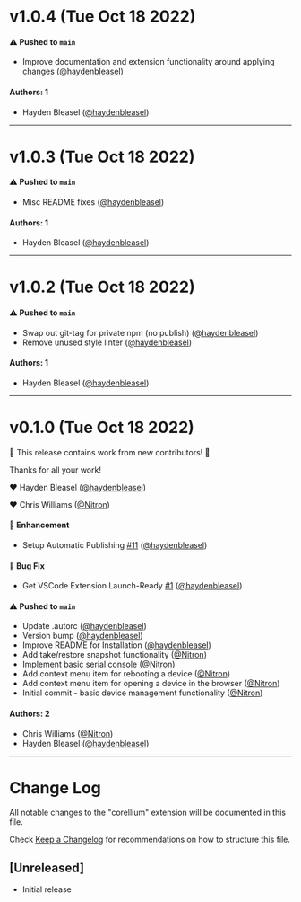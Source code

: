 # v1.0.4 (Tue Oct 18 2022)

#### ⚠️ Pushed to `main`

- Improve documentation and extension functionality around applying changes ([@haydenbleasel](https://github.com/haydenbleasel))

#### Authors: 1

- Hayden Bleasel ([@haydenbleasel](https://github.com/haydenbleasel))

---

# v1.0.3 (Tue Oct 18 2022)

#### ⚠️ Pushed to `main`

- Misc README fixes ([@haydenbleasel](https://github.com/haydenbleasel))

#### Authors: 1

- Hayden Bleasel ([@haydenbleasel](https://github.com/haydenbleasel))

---

# v1.0.2 (Tue Oct 18 2022)

#### ⚠️ Pushed to `main`

- Swap out git-tag for private npm (no publish) ([@haydenbleasel](https://github.com/haydenbleasel))
- Remove unused style linter ([@haydenbleasel](https://github.com/haydenbleasel))

#### Authors: 1

- Hayden Bleasel ([@haydenbleasel](https://github.com/haydenbleasel))

---

# v0.1.0 (Tue Oct 18 2022)

:tada: This release contains work from new contributors! :tada:

Thanks for all your work!

:heart: Hayden Bleasel ([@haydenbleasel](https://github.com/haydenbleasel))

:heart: Chris Williams ([@Nitron](https://github.com/Nitron))

#### 🚀 Enhancement

- Setup Automatic Publishing [#11](https://github.com/corellium/vscode-extension/pull/11) ([@haydenbleasel](https://github.com/haydenbleasel))

#### 🐛 Bug Fix

- Get VSCode Extension Launch-Ready [#1](https://github.com/corellium/vscode-extension/pull/1) ([@haydenbleasel](https://github.com/haydenbleasel))

#### ⚠️ Pushed to `main`

- Update .autorc ([@haydenbleasel](https://github.com/haydenbleasel))
- Version bump ([@haydenbleasel](https://github.com/haydenbleasel))
- Improve README for Installation ([@haydenbleasel](https://github.com/haydenbleasel))
- Add take/restore snapshot functionality ([@Nitron](https://github.com/Nitron))
- Implement basic serial console ([@Nitron](https://github.com/Nitron))
- Add context menu item for rebooting a device ([@Nitron](https://github.com/Nitron))
- Add context menu item for opening a device in the browser ([@Nitron](https://github.com/Nitron))
- Initial commit - basic device management functionality ([@Nitron](https://github.com/Nitron))

#### Authors: 2

- Chris Williams ([@Nitron](https://github.com/Nitron))
- Hayden Bleasel ([@haydenbleasel](https://github.com/haydenbleasel))

---

# Change Log

All notable changes to the "corellium" extension will be documented in this file.

Check [Keep a Changelog](http://keepachangelog.com/) for recommendations on how to structure this file.

## [Unreleased]

- Initial release